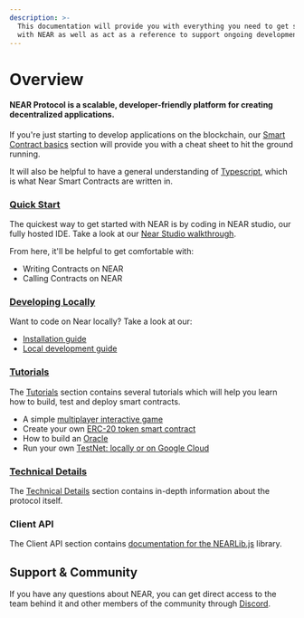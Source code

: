 ```yaml
---
description: >-
  This documentation will provide you with everything you need to get started
  with NEAR as well as act as a reference to support ongoing development.
---
```


# Overview

#### NEAR Protocol is a scalable, developer-friendly platform for creating decentralized applications.

If you're just starting to develop applications on the blockchain, our [Smart Contract basics](the_basics.md) section will provide you with a cheat sheet to hit the ground running.

It will also be helpful to have a general understanding of [Typescript](details/language-typescript.md), which is what Near Smart Contracts are written in. 

### [Quick Start](quick-start/)

The quickest way to get started with NEAR is by coding in NEAR studio, our fully hosted IDE. Take a look at our [Near Studio walkthrough](quick-start/near-studio-ide-intro.md). 

From here, it'll be helpful to get comfortable with: 

* Writing Contracts on NEAR
* Calling Contracts on NEAR

### [Developing Locally](developing-locally/)

Want to code on Near locally? Take a look at our: 

* [Installation guide](developing-locally/installation.md)
* [Local development guide](developing-locally/medium.md)

### [Tutorials](tutorials/)

The [Tutorials](tutorials/) section contains several tutorials which will help you learn how to build, test and deploy smart contracts.

* A simple [multiplayer interactive game](tutorials/multiplayergame.md)
* Create your own [ERC-20 token smart contract](tutorials/token.md)
* How to build an [Oracle](tutorials/oracle.md)
* Run your own [TestNet: locally or on Google Cloud](tutorials/run-your-own-testnet.md)

### [Technical Details](details/)

The [Technical Details](details/) section contains in-depth information about the protocol itself.

### Client API

The Client API section contains [documentation for the NEARLib.js](https://github.com/pndpo/docs/tree/105a69144f3b2860f28aa416ddfb14bf57cc0ef7/lib/js/README.md) library.

## Support & Community

If you have any questions about NEAR, you can get direct access to the team behind it and other members of the community through [Discord](http://near.chat).

